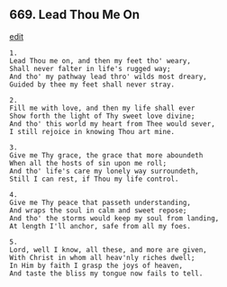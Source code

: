 
## 669.  Lead Thou Me On
[edit](https://docs.google.com/document/d/10_qGL39YSVjp05MYa9bNAs%2D2Ioq7zWsA/edit?mode=html)



    1.
    Lead Thou me on, and then my feet tho' weary,
    Shall never falter in life's rugged way;
    And tho' my pathway lead thro' wilds most dreary,
    Guided by thee my feet shall never stray.

    2.
    Fill me with love, and then my life shall ever
    Show forth the light of Thy sweet love divine;
    And tho' this world my heart from Thee would sever,
    I still rejoice in knowing Thou art mine.

    3.
    Give me Thy grace, the grace that more aboundeth
    When all the hosts of sin upon me roll;
    And tho' life's care my lonely way surroundeth,
    Still I can rest, if Thou my life control.

    4.
    Give me Thy peace that passeth understanding,
    And wraps the soul in calm and sweet repose;
    And tho' the storms would keep my soul from landing,
    At length I'll anchor, safe from all my foes.

    5.
    Lord, well I know, all these, and more are given,
    With Christ in whom all heav'nly riches dwell;
    In Him by faith I grasp the joys of heaven,
    And taste the bliss my tongue now fails to tell.
